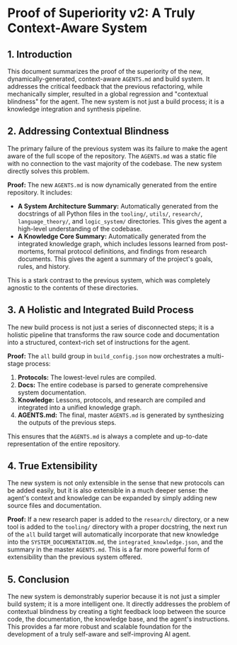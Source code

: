 # Proof of Superiority v2: A Truly Context-Aware System

## 1. Introduction

This document summarizes the proof of the superiority of the new, dynamically-generated, context-aware `AGENTS.md` and build system. It addresses the critical feedback that the previous refactoring, while mechanically simpler, resulted in a global regression and "contextual blindness" for the agent. The new system is not just a build process; it is a knowledge integration and synthesis pipeline.

## 2. Addressing Contextual Blindness

The primary failure of the previous system was its failure to make the agent aware of the full scope of the repository. The `AGENTS.md` was a static file with no connection to the vast majority of the codebase. The new system directly solves this problem.

**Proof:** The new `AGENTS.md` is now dynamically generated from the entire repository. It includes:
*   **A System Architecture Summary:** Automatically generated from the docstrings of all Python files in the `tooling/`, `utils/`, `research/`, `language_theory/`, and `logic_system/` directories. This gives the agent a high-level understanding of the codebase.
*   **A Knowledge Core Summary:** Automatically generated from the integrated knowledge graph, which includes lessons learned from post-mortems, formal protocol definitions, and findings from research documents. This gives the agent a summary of the project's goals, rules, and history.

This is a stark contrast to the previous system, which was completely agnostic to the contents of these directories.

## 3. A Holistic and Integrated Build Process

The new build process is not just a series of disconnected steps; it is a holistic pipeline that transforms the raw source code and documentation into a structured, context-rich set of instructions for the agent.

**Proof:** The `all` build group in `build_config.json` now orchestrates a multi-stage process:
1.  **Protocols:** The lowest-level rules are compiled.
2.  **Docs:** The entire codebase is parsed to generate comprehensive system documentation.
3.  **Knowledge:** Lessons, protocols, and research are compiled and integrated into a unified knowledge graph.
4.  **AGENTS.md:** The final, master `AGENTS.md` is generated by synthesizing the outputs of the previous steps.

This ensures that the `AGENTS.md` is always a complete and up-to-date representation of the entire repository.

## 4. True Extensibility

The new system is not only extensible in the sense that new protocols can be added easily, but it is also extensible in a much deeper sense: the agent's context and knowledge can be expanded by simply adding new source files and documentation.

**Proof:** If a new research paper is added to the `research/` directory, or a new tool is added to the `tooling/` directory with a proper docstring, the next run of the `all` build target will automatically incorporate that new knowledge into the `SYSTEM_DOCUMENTATION.md`, the `integrated_knowledge.json`, and the summary in the master `AGENTS.md`. This is a far more powerful form of extensibility than the previous system offered.

## 5. Conclusion

The new system is demonstrably superior because it is not just a simpler build system; it is a more intelligent one. It directly addresses the problem of contextual blindness by creating a tight feedback loop between the source code, the documentation, the knowledge base, and the agent's instructions. This provides a far more robust and scalable foundation for the development of a truly self-aware and self-improving AI agent.
